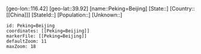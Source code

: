 ﻿---
location: [39.92,116.42]
mapzoom: [7,12] 
mapmarker: city 
type: City
SpocWebEntityId: 33283
isDeleted: false
confidential: public
tags:
- geo/City

---

[geo-lon::116.42]
[geo-lat::39.92]
[name::Peking=Beijing]
[State::]
[Country::[[China]]]
[StateId::]
[Population::]
[Unknown::]


```leaflet
id: Peking=Beijing
coordinates: [[Peking=Beijing]]
markerFile: [[Peking=Beijing]]
defaultZoom: 11 
maxZoom: 18
```
